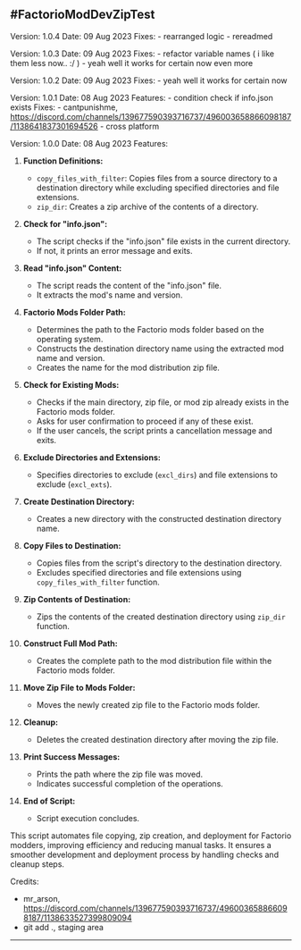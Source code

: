 #FactorioModDevZipTest
---------------------------------------------------------------------------------------------------

Version: 1.0.4
Date: 09 Aug 2023
  Fixes:
    - rearranged logic
    - rereadmed

Version: 1.0.3
Date: 09 Aug 2023
  Fixes:
    - refactor variable names ( i like them less now.. :/ )
    - yeah well it works for certain now even more

Version: 1.0.2
Date: 09 Aug 2023
  Fixes:
    - yeah well it works for certain now

Version: 1.0.1
Date: 08 Aug 2023
  Features:
    - condition check if info.json exists
  Fixes:
    - cantpunishme, https://discord.com/channels/139677590393716737/496003658866098187/1138641837301694526
    - cross platform

Version: 1.0.0
Date: 08 Aug 2023
  Features:
1. **Function Definitions:**
   - `copy_files_with_filter`: Copies files from a source directory to a destination directory while excluding specified directories and file extensions.
   - `zip_dir`: Creates a zip archive of the contents of a directory.

2. **Check for "info.json":**
   - The script checks if the "info.json" file exists in the current directory.
   - If not, it prints an error message and exits.

3. **Read "info.json" Content:**
   - The script reads the content of the "info.json" file.
   - It extracts the mod's name and version.

4. **Factorio Mods Folder Path:**
   - Determines the path to the Factorio mods folder based on the operating system.
   - Constructs the destination directory name using the extracted mod name and version.
   - Creates the name for the mod distribution zip file.

5. **Check for Existing Mods:**
   - Checks if the main directory, zip file, or mod zip already exists in the Factorio mods folder.
   - Asks for user confirmation to proceed if any of these exist.
   - If the user cancels, the script prints a cancellation message and exits.

6. **Exclude Directories and Extensions:**
   - Specifies directories to exclude (`excl_dirs`) and file extensions to exclude (`excl_exts`).

7. **Create Destination Directory:**
   - Creates a new directory with the constructed destination directory name.
   
8. **Copy Files to Destination:**
   - Copies files from the script's directory to the destination directory.
   - Excludes specified directories and file extensions using `copy_files_with_filter` function.

9. **Zip Contents of Destination:**
   - Zips the contents of the created destination directory using `zip_dir` function.

10. **Construct Full Mod Path:**
    - Creates the complete path to the mod distribution file within the Factorio mods folder.

11. **Move Zip File to Mods Folder:**
    - Moves the newly created zip file to the Factorio mods folder.

12. **Cleanup:**
    - Deletes the created destination directory after moving the zip file.

13. **Print Success Messages:**
    - Prints the path where the zip file was moved.
    - Indicates successful completion of the operations.

14. **End of Script:**
    - Script execution concludes.

This script automates file copying, zip creation, and deployment for Factorio modders, improving efficiency and reducing manual tasks. It ensures a smoother development and deployment process by handling checks and cleanup steps.

Credits:
  - mr_arson, https://discord.com/channels/139677590393716737/496003658866098187/1138633527399809094
  - git add ., staging area
---------------------------------------------------------------------------------------------------
